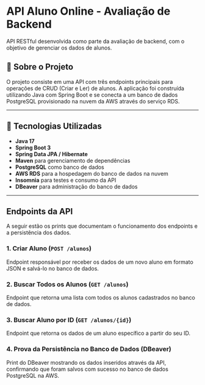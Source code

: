 # API Aluno Online - Avaliação de Backend

API RESTful desenvolvida como parte da avaliação de backend, com o objetivo de gerenciar os dados de alunos.

## 📜 Sobre o Projeto

O projeto consiste em uma API com três endpoints principais para operações de CRUD (Criar e Ler) de alunos. A aplicação foi construída utilizando Java com Spring Boot e se conecta a um banco de dados PostgreSQL provisionado na nuvem da AWS através do serviço RDS.

---

## 🚀 Tecnologias Utilizadas

* **Java 17**
* **Spring Boot 3**
* **Spring Data JPA / Hibernate**
* **Maven** para gerenciamento de dependências
* **PostgreSQL** como banco de dados
* **AWS RDS** para a hospedagem do banco de dados na nuvem
* **Insomnia** para testes e consumo da API
* **DBeaver** para administração do banco de dados

---

## Endpoints da API

A seguir estão os prints que documentam o funcionamento dos endpoints e a persistência dos dados.

### 1. Criar Aluno (`POST /alunos`)

Endpoint responsável por receber os dados de um novo aluno em formato JSON e salvá-lo no banco de dados.

### 2. Buscar Todos os Alunos (`GET /alunos`)

Endpoint que retorna uma lista com todos os alunos cadastrados no banco de dados.

### 3. Buscar Aluno por ID (`GET /alunos/{id}`)

Endpoint que retorna os dados de um aluno específico a partir do seu ID.

### 4. Prova da Persistência no Banco de Dados (DBeaver)

Print do DBeaver mostrando os dados inseridos através da API, confirmando que foram salvos com sucesso no banco de dados PostgreSQL na AWS.
